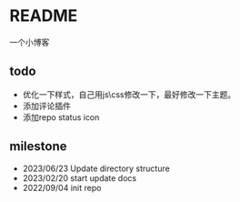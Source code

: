 # README

一个小博客

## todo
* 优化一下样式，自己用js\css修改一下，最好修改一下主题。
* 添加评论插件
* 添加repo status icon

## milestone
* 2023/06/23 Update directory structure
* 2023/02/20 start update docs
* 2022/09/04 init repo
